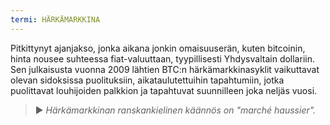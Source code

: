 ```yaml
---
termi: HÄRKÄMARKKINA
---
```


Pitkittynyt ajanjakso, jonka aikana jonkin omaisuuserän, kuten bitcoinin, hinta nousee suhteessa fiat-valuuttaan, tyypillisesti Yhdysvaltain dollariin. Sen julkaisusta vuonna 2009 lähtien BTC:n härkämarkkinasyklit vaikuttavat olevan sidoksissa puolituksiin, aikataulutettuihin tapahtumiin, jotka puolittavat louhijoiden palkkion ja tapahtuvat suunnilleen joka neljäs vuosi.

> ► *Härkämarkkinan ranskankielinen käännös on "marché haussier".*
